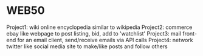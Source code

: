 # WEB50
Project1: wiki
  online encyclopedia similar to wikipedia
Project2: commerce
  ebay like webpage to post listing, bid, add to 'watchlist'
Project3: mail
  front-end for an email client, send/receive emails via API calls
Project4: network
  twitter like social media site to make/like posts and follow others
